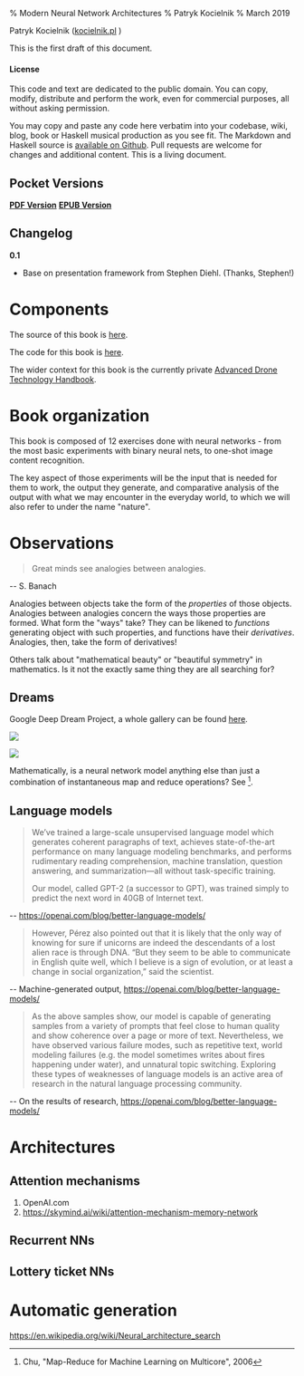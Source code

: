% Modern Neural Network Architectures
% Patryk Kocielnik
% March 2019

Patryk Kocielnik (<a class="author" href="https://kocielnik.pl">kocielnik.pl</a> )

This is the first draft of this document.

#### License

This code and text are dedicated to the public domain. You can copy, modify,
distribute and perform the work, even for commercial purposes, all without
asking permission.

You may copy and paste any code here verbatim into your codebase, wiki, blog,
book or Haskell musical production as you see fit. The Markdown and Haskell
source is [available on Github](https://github.com/kocielnik/mnna). Pull
requests are welcome for changes and additional content. This is a living
document.

Pocket Versions
---------------

**[PDF Version](http://mnna.kocielnik.pl/mnna.pdf)**
**[EPUB Version](http://mnna.kocielnik.pl/mnna.epub)**

Changelog
---------

**0.1**

* Base on presentation framework from Stephen Diehl. (Thanks, Stephen!)

Components
==========

The source of this book is [here](https://github.com/kocielnik/mnna).

The code for this book is [here](https://gitlab.com/kocielnik/neural-network-architectures).

The wider context for this book is the currently private
[Advanced Drone Technology Handbook](https://gitlab.com/kocielnik/advanced_drone_technology_handbook).

# Book organization

This book is composed of 12 exercises done with neural networks - from the most
basic experiments with binary neural nets, to one-shot image content
recognition.

The key aspect of those experiments will be the input that is needed for them
to work, the output they generate, and comparative analysis of the output with
what we may encounter in the everyday world, to which we will also refer to
under the name "nature".

Observations
============

> Great minds see analogies between analogies.

-- S. Banach

Analogies between objects take the form of the *properties* of those objects.
Analogies between analogies concern the ways those properties are formed. What
form the "ways" take? They can be likened to *functions* generating object with
such properties, and functions have their *derivatives*. Analogies, then, take
the form of derivatives!

Others talk about "mathematical beauty" or "beautiful symmetry" in mathematics. Is it not the exactly same thing they are all searching for?

## Dreams

Google Deep Dream Project, a whole gallery can be found [here](https://photos.google.com/share/AF1QipPX0SCl7OzWilt9LnuQliattX4OUCj_8EP65_cTVnBmS1jnYgsGQAieQUc1VQWdgQ?key=aVBxWjhwSzg2RjJWLWRuVFBBZEN1d205bUdEMnhB).

![](https://3.bp.blogspot.com/-4Uj3hPFupok/VYIT6s_c9OI/AAAAAAAAAlc/_yGdbbsmGiw/s1600/ibis.png)

![](https://4.bp.blogspot.com/-PK_bEYY91cw/VYIVBYw63uI/AAAAAAAAAlo/iUsA4leua10/s1600/seurat-layout.png)

Mathematically, is a neural network model anything else than just a combination of instantaneous map and reduce operations? See [^map_reduce].

[^map_reduce]: Chu, "Map-Reduce for Machine Learning on Multicore", 2006

## Language models

> We’ve trained a large-scale unsupervised language model which generates coherent paragraphs of text, achieves state-of-the-art performance on many language modeling benchmarks, and performs rudimentary reading comprehension, machine translation, question answering, and summarization—all without task-specific training.
>
> Our model, called GPT-2 (a successor to GPT), was trained simply to predict the next word in 40GB of Internet text. 

-- https://openai.com/blog/better-language-models/

> However, Pérez also pointed out that it is likely that the only way of knowing for sure if unicorns are indeed the descendants of a lost alien race is through DNA. “But they seem to be able to communicate in English quite well, which I believe is a sign of evolution, or at least a change in social organization,” said the scientist.

-- Machine-generated output, https://openai.com/blog/better-language-models/

> As the above samples show, our model is capable of generating samples from a variety of prompts that feel close to human quality and show coherence over a page or more of text. Nevertheless, we have observed various failure modes, such as repetitive text, world modeling failures (e.g. the model sometimes writes about fires happening under water), and unnatural topic switching. Exploring these types of weaknesses of language models is an active area of research in the natural language processing community.

-- On the results of research, https://openai.com/blog/better-language-models/

# Architectures

## Attention mechanisms

1. OpenAI.com
2. https://skymind.ai/wiki/attention-mechanism-memory-network

## Recurrent NNs

## Lottery ticket NNs

# Automatic generation 

https://en.wikipedia.org/wiki/Neural_architecture_search

